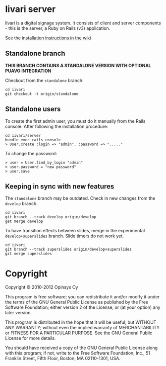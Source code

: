 Iivari server
=============

Iivari is a digital signage system. It consists of client and server
components - this is the server, a Ruby on Rails (v3) application.

See the [installation instructions in the wiki](/opinsys/iivari/wiki/Server-installation-instructions)


Standalone branch
-----------------

**THIS BRANCH CONTAINS A STANDALONE VERSION WITH OPTIONAL PUAVO INTEGRATION**

Checkout from the `standalone` branch:

    cd iivari
    git checkout -t origin/standalone


Standalone users
----------------

To create the first admin user, you must do it manually from
the Rails console. After following the installation procedure:

    cd iivari/server
    bundle exec rails console
    > User.create :login => "admin", :password => "....."

To change the password:

    > user = User.find_by_login "admin"
    > user.password = "new password"
    > user.save


Keeping in sync with new features
---------------------------------

The `standalone` branch may be outdated. Check in new changes from the `develop` branch:

    cd iivari
    git branch --track develop origin/develop
    get merge develop

To have transition effects between slides, merge in the experimental `develop+superslides` branch. Slide timers do not work yet.

    cd iivari
    git branch --track superslides origin/develop+superslides
    git merge superslides


Copyright
=========

Copyright © 2010-2012 Opinsys Oy

This program is free software; you can redistribute it and/or modify it
under the terms of the GNU General Public License as published by the
Free Software Foundation; either version 2 of the License, or (at your
option) any later version.

This program is distributed in the hope that it will be useful, but
WITHOUT ANY WARRANTY; without even the implied warranty of
MERCHANTABILITY or FITNESS FOR A PARTICULAR PURPOSE. See the GNU General
Public License for more details.

You should have received a copy of the GNU General Public License along
with this program; if not, write to the Free Software Foundation, Inc.,
51 Franklin Street, Fifth Floor, Boston, MA 02110-1301, USA.


